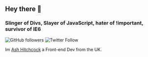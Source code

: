 ## Hey there 👋

### Slinger of Divs, Slayer of JavaScript, hater of !important, survivor of IE6

![GitHub followers](https://img.shields.io/github/followers/ashhitch?label=Follow%20%40ashhitch&style=for-the-badge)
![Twitter Follow](https://img.shields.io/twitter/follow/ash_hitchcock?style=for-the-badge)

Im [Ash Hitchcock](https://www.ashleyhitchcock.com/) a Front-end Dev from the UK. 

